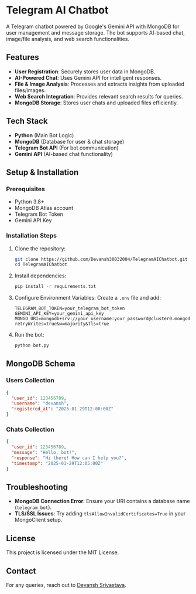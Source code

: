 # Telegram AI Chatbot

A Telegram chatbot powered by Google's Gemini API with MongoDB for user management and message storage. The bot supports AI-based chat, image/file analysis, and web search functionalities.

## Features
- **User Registration**: Securely stores user data in MongoDB.
- **AI-Powered Chat**: Uses Gemini API for intelligent responses.
- **File & Image Analysis**: Processes and extracts insights from uploaded files/images.
- **Web Search Integration**: Provides relevant search results for queries.
- **MongoDB Storage**: Stores user chats and uploaded files efficiently.

## Tech Stack
- **Python** (Main Bot Logic)
- **MongoDB** (Database for user & chat storage)
- **Telegram Bot API** (For bot communication)
- **Gemini API** (AI-based chat functionality)

## Setup & Installation

### Prerequisites
- Python 3.8+
- MongoDB Atlas account
- Telegram Bot Token
- Gemini API Key

### Installation Steps

1. Clone the repository:
   ```sh
   git clone https://github.com/Devansh30032004/TelegramAIChatbot.git
   cd TelegramAIChatbot
   ```

2. Install dependencies:
   ```sh
   pip install -r requirements.txt
   ```

3. Configure Environment Variables:
   Create a `.env` file and add:
   ```env
   TELEGRAM_BOT_TOKEN=your_telegram_bot_token
   GEMINI_API_KEY=your_gemini_api_key
   MONGO_URI=mongodb+srv://your_username:your_password@cluster0.mongodb.net/telegram_bot?retryWrites=true&w=majority&tls=true
   ```

4. Run the bot:
   ```sh
   python bot.py
   ```

## MongoDB Schema

### Users Collection
```json
{
  "user_id": 123456789,
  "username": "devansh",
  "registered_at": "2025-01-29T12:00:00Z"
}
```

### Chats Collection
```json
{
  "user_id": 123456789,
  "message": "Hello, bot!",
  "response": "Hi there! How can I help you?",
  "timestamp": "2025-01-29T12:05:00Z"
}
```

## Troubleshooting
- **MongoDB Connection Error**: Ensure your URI contains a database name (`telegram_bot`).
- **TLS/SSL Issues**: Try adding `tlsAllowInvalidCertificates=True` in your MongoClient setup.

## License
This project is licensed under the MIT License.

## Contact
For any queries, reach out to [Devansh Srivastava](https://github.com/Devansh30032004).
